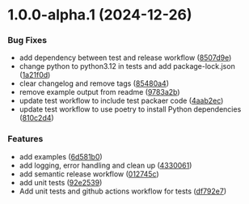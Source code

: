 # 1.0.0-alpha.1 (2024-12-26)


### Bug Fixes

* add dependency between test and release workflow ([8507d9e](https://github.com/aaronginder/html-email-generator/commit/8507d9e456ffa1f4d463c17e7fe6eb6994dd22e2))
* change python to python3.12 in tests and add package-lock.json ([1a21f0d](https://github.com/aaronginder/html-email-generator/commit/1a21f0d9d91c2173ca58d52f2651299a09190fda))
* clear changelog and remove tags ([85480a4](https://github.com/aaronginder/html-email-generator/commit/85480a49a96c7c18ad226416a25f18ba8702e64b))
* remove example output  from readme ([9783a2b](https://github.com/aaronginder/html-email-generator/commit/9783a2bd4e0ec4176e5e83d7040eaa509fbf064e))
* update test workflow to include test packaer code ([4aab2ec](https://github.com/aaronginder/html-email-generator/commit/4aab2ec8fb124fb67075db60fa73497d8834cd78))
* update test workflow to use poetry to install Python dependencies ([810c2d4](https://github.com/aaronginder/html-email-generator/commit/810c2d440113fc59b1457c5a88b89147fe2702db))


### Features

* add examples ([6d581b0](https://github.com/aaronginder/html-email-generator/commit/6d581b06809e9eedaed8ba646c5e3b9ec67ab636))
* add logging, error handling and clean up ([4330061](https://github.com/aaronginder/html-email-generator/commit/43300618058a006ae2d543187d679475d2df69af))
* add semantic release workflow ([012745c](https://github.com/aaronginder/html-email-generator/commit/012745c54c35f87c02422bcfaf7fb7d73225697a))
* add unit tests ([92e2539](https://github.com/aaronginder/html-email-generator/commit/92e2539c8e2f923b953f2edc4fee2f05d0b25cca))
* Add unit tests and github actions workflow for tests ([df792e7](https://github.com/aaronginder/html-email-generator/commit/df792e70c28bb176f9534d16520f14d152bb0b69))
